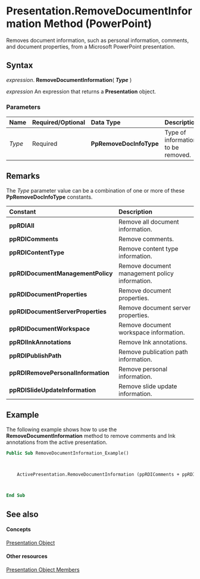 
# Presentation.RemoveDocumentInformation Method (PowerPoint)

Removes document information, such as personal information, comments, and document properties, from a Microsoft PowerPoint presentation.


## Syntax

 _expression_. **RemoveDocumentInformation**( **_Type_** )

 _expression_ An expression that returns a **Presentation** object.


### Parameters



|**Name**|**Required/Optional**|**Data Type**|**Description**|
|:-----|:-----|:-----|:-----|
| _Type_|Required|**PpRemoveDocInfoType**|Type of information to be removed.|

## Remarks

The  _Type_ parameter value can be a combination of one or more of these **PpRemoveDocInfoType** constants.



|**Constant**|**Description**|
|:-----|:-----|
|**ppRDIAll**|Remove all document information.|
|**ppRDIComments**|Remove comments.|
|**ppRDIContentType**|Remove content type information.|
|**ppRDIDocumentManagementPolicy**|Remove document management policy information.|
|**ppRDIDocumentProperties**|Remove document properties.|
|**ppRDIDocumentServerProperties**|Remove document server properties.|
|**ppRDIDocumentWorkspace**|Remove document workspace information.|
|**ppRDIInkAnnotations**|Remove Ink annotations.|
|**ppRDIPublishPath**|Remove publication path information.|
|**ppRDIRemovePersonalInformation**|Remove personal information.|
|**ppRDISlideUpdateInformation**|Remove slide update information.|

## Example

The following example shows how to use the  **RemoveDocumentInformation** method to remove comments and Ink annotations from the active presentation.


```vb
Public Sub RemoveDocumentInformation_Example()



    ActivePresentation.RemoveDocumentInformation (ppRDIComments + ppRDIInkAnnotations)



End Sub
```


## See also


#### Concepts


[Presentation Object](ec75cf52-69f8-d35b-0a26-4a8da8a9683f.md)
#### Other resources


[Presentation Object Members](b3538c7e-5fd9-d34d-ab5c-0105dbd516d0.md)
